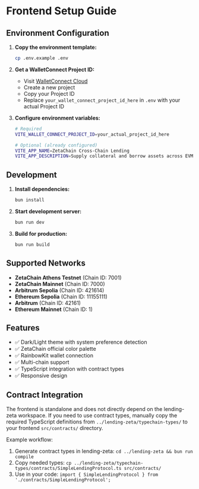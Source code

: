 # Frontend Setup Guide

## Environment Configuration

1. **Copy the environment template:**
   ```bash
   cp .env.example .env
   ```

2. **Get a WalletConnect Project ID:**
   - Visit [WalletConnect Cloud](https://cloud.walletconnect.com)
   - Create a new project
   - Copy your Project ID
   - Replace `your_wallet_connect_project_id_here` in `.env` with your actual Project ID

3. **Configure environment variables:**
   ```bash
   # Required
   VITE_WALLET_CONNECT_PROJECT_ID=your_actual_project_id_here
   
   # Optional (already configured)
   VITE_APP_NAME=ZetaChain Cross-Chain Lending
   VITE_APP_DESCRIPTION=Supply collateral and borrow assets across EVM chains
   ```

## Development

1. **Install dependencies:**
   ```bash
   bun install
   ```

2. **Start development server:**
   ```bash
   bun run dev
   ```

3. **Build for production:**
   ```bash
   bun run build
   ```

## Supported Networks

- **ZetaChain Athens Testnet** (Chain ID: 7001)
- **ZetaChain Mainnet** (Chain ID: 7000)  
- **Arbitrum Sepolia** (Chain ID: 421614)
- **Ethereum Sepolia** (Chain ID: 11155111)
- **Arbitrum** (Chain ID: 42161)
- **Ethereum Mainnet** (Chain ID: 1)

## Features

- ✅ Dark/Light theme with system preference detection
- ✅ ZetaChain official color palette
- ✅ RainbowKit wallet connection
- ✅ Multi-chain support
- ✅ TypeScript integration with contract types
- ✅ Responsive design

## Contract Integration

The frontend is standalone and does not directly depend on the lending-zeta workspace. If you need to use contract types, manually copy the required TypeScript definitions from `../lending-zeta/typechain-types/` to your frontend `src/contracts/` directory.

Example workflow:
1. Generate contract types in lending-zeta: `cd ../lending-zeta && bun run compile`
2. Copy needed types: `cp ../lending-zeta/typechain-types/contracts/SimpleLendingProtocol.ts src/contracts/`
3. Use in your code: `import { SimpleLendingProtocol } from './contracts/SimpleLendingProtocol';`